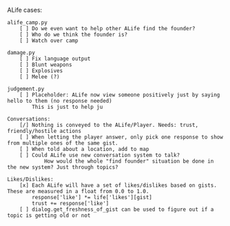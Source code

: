 ALife cases:

	alife_camp.py
		[ ] Do we even want to help other ALife find the founder?
		[ ] Who do we think the founder is?
		[ ] Watch over camp
		
	damage.py
		[ ] Fix language output
		[ ] Blunt weapons
		[ ] Explosives
		[ ] Melee (?)
		
	judgement.py
		[ ] Placeholder: ALife now view someone positively just by saying hello to them (no response needed)
			This is just to help ju
	
	Conversations:
		[/] Nothing is conveyed to the ALife/Player. Needs: trust, friendly/hostile actions
		[ ] When letting the player answer, only pick one response to show from multiple ones of the same gist.
		[ ] When told about a location, add to map
		[ ] Could ALife use new conversation system to talk?
				How would the whole "find founder" situation be done in the new system? Just through topics?
	
	Likes/Dislikes:
		[x] Each ALife will have a set of likes/dislikes based on gists. These are measured in a float from 0.0 to 1.0.
			response['like'] *= life['likes'][gist]
			trust += response['like']
		[ ] dialog.get_freshness_of_gist can be used to figure out if a topic is getting old or not
	
